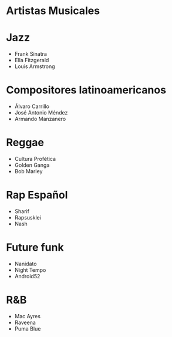 # Artistas Musicales 
# Jazz 
- Frank Sinatra
- Ella Fitzgerald
- Louis Armstrong
# Compositores latinoamericanos
- Álvaro Carrillo
- José Antonio Méndez
- Armando Manzanero 
# Reggae
- Cultura Profética
- Golden Ganga
- Bob Marley
# Rap Español
- Sharif
- Rapsusklei
- Nash
# Future funk
- Nanidato
- Night Tempo
- Android52
# R&B
- Mac Ayres
- Raveena
- Puma Blue